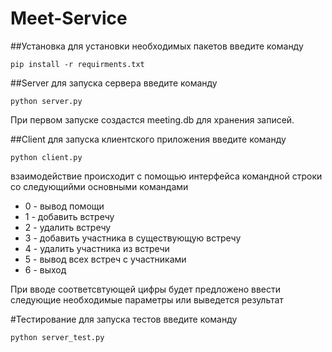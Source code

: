 # Meet-Service
##Установка
для установки необходимых пакетов введите команду
```
pip install -r requirments.txt
```
##Server
для запуска сервера введите команду 
```
python server.py
```
При первом запуске создастся meeting.db для хранения записей.

##Client
для запуска клиентского приложения введите команду 
```
python client.py
```
взаимодействие происходит с помощью интерфейса командной строки со следующийми основными командами
* 0 - вывод помощи
* 1 - добавить встречу
* 2 - удалить встречу 
* 3 - добавить участника в существующую встречу
* 4 - удалить участника из встречи
* 5 - вывод всех встреч с участниками
* 6 - выход

При вводе соответсвтующей цифры будет предложено ввести следующие необходимые параметры или выведется результат

#Тестирование
для запуска тестов введите команду 
```
python server_test.py
```
